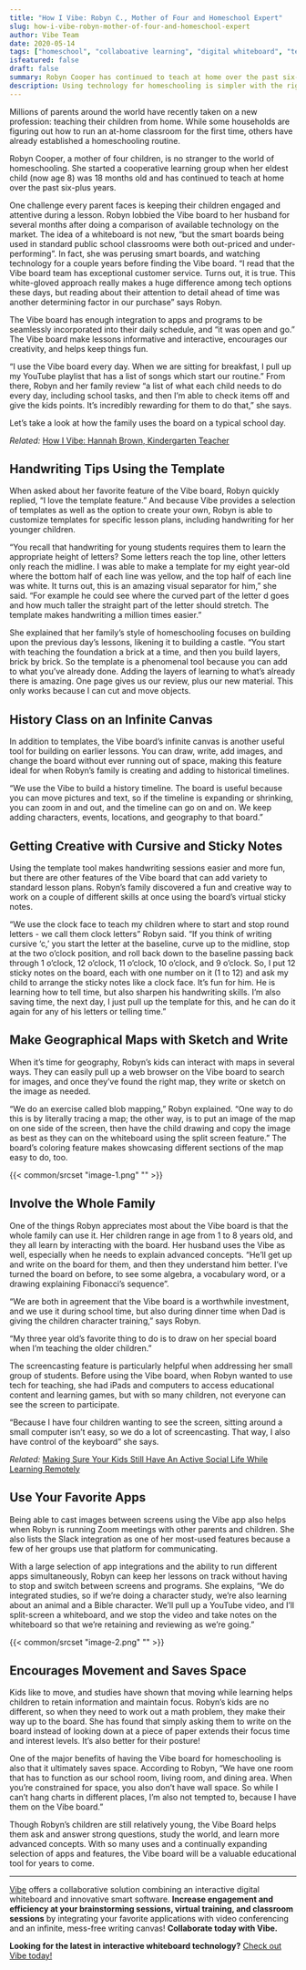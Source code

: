 ```yaml
---
title: "How I Vibe: Robyn C., Mother of Four and Homeschool Expert"
slug: how-i-vibe-robyn-mother-of-four-and-homeschool-expert
author: Vibe Team
date: 2020-05-14
tags: ["homeschool", "collaboative learning", "digital whiteboard", "teaching"]
isfeatured: false
draft: false
summary: Robyn Cooper has continued to teach at home over the past six-plus years. Now she is using Vibe for her homeschooling.
description: Using technology for homeschooling is simpler with the right tools. Learn how one family makes it work.
---
```




Millions of parents around the world have recently taken on a new profession: teaching their children from home. While some households are figuring out how to run an at-home classroom for the first time, others have already established a homeschooling routine.

Robyn Cooper, a mother of four children, is no stranger to the world of homeschooling. She started a cooperative learning group when her eldest child (now age 8) was 18 months old and has continued to teach at home over the past six-plus years.

One challenge every parent faces is keeping their children engaged and attentive during a lesson. Robyn lobbied the Vibe board to her husband for several months after doing a comparison of available technology on the market. The idea of a whiteboard is not new, “but the smart boards being used in standard public school classrooms were both out-priced and under-performing”. In fact, she was perusing smart boards, and watching technology for a couple years before finding the Vibe board. “I read that the Vibe board team has exceptional customer service. Turns out, it is true. This white-gloved approach really makes a huge difference among tech options these days, but reading about their attention to detail ahead of time was another determining factor in our purchase” says Robyn.

The Vibe board has enough integration to apps and programs to be seamlessly incorporated into their daily schedule, and “it was open and go.” The Vibe board make lessons informative and interactive, encourages our creativity, and helps keep things fun.

“I use the Vibe board every day. When we are sitting for breakfast, I pull up my YouTube playlist that has a list of songs which start our routine.” From there, Robyn and her family review “a list of what each child needs to do every day, including school tasks, and then I’m able to check items off and give the kids points. It’s incredibly rewarding for them to do that,” she says.

Let’s take a look at how the family uses the board on a typical school day.

*Related:* [How I Vibe: Hannah Brown, Kindergarten Teacher](https://vibe.us/blog/how-i-vibe-hannah-brown-kindergarten-teacher/)


## Handwriting Tips Using the Template

When asked about her favorite feature of the Vibe board, Robyn quickly replied, “I love the template feature.” And because Vibe provides a selection of templates as well as the option to create your own, Robyn is able to customize templates for specific lesson plans, including handwriting for her younger children.

“You recall that handwriting for young students requires them to learn the appropriate height of letters? Some letters reach the top line, other letters only reach the midline. I was able to make a template for my eight year-old where the bottom half of each line was yellow, and the top half of each line was white. It turns out, this is an amazing visual separator for him,” she said. “For example he could see where the curved part of the letter d goes and how much taller the straight part of the letter should stretch. The template makes handwriting a million times easier.”

She explained that her family’s style of homeschooling focuses on building upon the previous day’s lessons, likening it to building a castle. “You start with teaching the foundation a brick at a time, and then you build layers, brick by brick. So the template is a phenomenal tool because you can add to what you’ve already done. Adding the layers of learning to what’s already there is amazing. One page gives us our review, plus our new material. This only works because I can cut and move objects.






## History Class on an Infinite Canvas

In addition to templates, the Vibe board’s infinite canvas is another useful tool for building on earlier lessons. You can draw, write, add images, and change the board without ever running out of space, making this feature ideal for when Robyn’s family is creating and adding to historical timelines.

“We use the Vibe to build a history timeline. The board is useful because you can move pictures and text, so if the timeline is expanding or shrinking, you can zoom in and out, and the timeline can go on and on. We keep adding characters, events, locations, and geography to that board.”


## Getting Creative with Cursive and Sticky Notes 

Using the template tool makes handwriting sessions easier and more fun, but there are other features of the Vibe board that can add variety to standard lesson plans. Robyn’s family discovered a fun and creative way to work on a couple of different skills at once using the board’s virtual sticky notes.

“We use the clock face to teach my children where to start and stop round letters - we call them clock letters” Robyn said. “If you think of writing cursive ‘c,’ you start the letter at the baseline, curve up to the midline, stop at the two o’clock position, and roll back down to the baseline passing back through 1 o’clock, 12 o’clock, 11 o’clock, 10 o’clock, and 9 o’clock. So, I put 12 sticky notes on the board, each with one number on it (1 to 12) and ask my child to arrange the sticky notes like a clock face. It’s fun for him. He is learning how to tell time, but also sharpen his handwriting skills. I’m also saving time, the next day, I just pull up the template for this, and he can do it again for any of his letters or telling time.”


## Make Geographical Maps with Sketch and Write

When it’s time for geography, Robyn’s kids can interact with maps in several ways. They can easily pull up a web browser on the Vibe board to search for images, and once they’ve found the right map, they write or sketch on the image as needed.

“We do an exercise called blob mapping,” Robyn explained. “One way to do this is by literally tracing a map; the other way, is to put an image of the map on one side of the screen, then have the child drawing and copy the image as best as they can on the whiteboard using the split screen feature.” The board’s coloring feature makes showcasing different sections of the map easy to do, too.

{{< common/srcset "image-1.png" "" >}}



## Involve the Whole Family

One of the things Robyn appreciates most about the Vibe board is that the whole family can use it. Her children range in age from 1 to 8 years old, and they all learn by interacting with the board. Her husband uses the Vibe as well, especially when he needs to explain advanced concepts. “He’ll get up and write on the board for them, and then they understand him better. I’ve turned the board on before, to see some algebra, a vocabulary word, or a drawing explaining Fibonacci’s sequence”.

“We are both in agreement that the Vibe board is a worthwhile investment, and we use it during school time, but also during dinner time when Dad is giving the children character training,” says Robyn.

“My three year old’s favorite thing to do is to draw on her special board when I’m teaching the older children.”

The screencasting feature is particularly helpful when addressing her small group of students. Before using the Vibe board, when Robyn wanted to use tech for teaching, she had iPads and computers to access educational content and learning games, but with so many children, not everyone can see the screen to participate.

“Because I have four children wanting to see the screen, sitting around a small computer isn’t easy, so we do a lot of screencasting. That way, I also have control of the keyboard” she says.

*Related:* [Making Sure Your Kids Still Have An Active Social Life While Learning Remotely](https://vibe.us/blog/making-sure-your-kids-still-have-an-active-social-life-while-learning-remotely/)


## Use Your Favorite Apps

Being able to cast images between screens using the Vibe app also helps when Robyn is running Zoom meetings with other parents and children. She also lists the Slack integration as one of her most-used features because a few of her groups use that platform for communicating.

With a large selection of app integrations and the ability to run different apps simultaneously, Robyn can keep her lessons on track without having to stop and switch between screens and programs. She explains, “We do integrated studies, so if we’re doing a character study, we’re also learning about an animal and a Bible character. We’ll pull up a YouTube video, and I’ll split-screen a whiteboard, and we stop the video and take notes on the whiteboard so that we’re retaining and reviewing as we’re going.”


{{< common/srcset "image-2.png" "" >}}



## Encourages Movement and Saves Space 

Kids like to move, and studies have shown that moving while learning helps children to retain information and maintain focus. Robyn’s kids are no different, so when they need to work out a math problem, they make their way up to the board. She has found that simply asking them to write on the board instead of looking down at a piece of paper extends their focus time and interest levels. It’s also better for their posture!

One of the major benefits of having the Vibe board for homeschooling is also that it ultimately saves space. According to Robyn, “We have one room that has to function as our school room, living room, and dining area. When you’re constrained for space, you also don’t have wall space. So while I can’t hang charts in different places, I’m also not tempted to, because I have them on the Vibe board.”

Though Robyn’s children are still relatively young, the Vibe Board helps them ask and answer strong questions, study the world, and learn more advanced concepts. With so many uses and a continually expanding selection of apps and features, the Vibe board will be a valuable educational tool for years to come.



----------

[Vibe](https://vibe.us/) offers a collaborative solution combining an interactive digital whiteboard and innovative smart software. **Increase engagement and efficiency at your brainstorming sessions, virtual training, and classroom sessions** by integrating your favorite applications with video conferencing and an infinite, mess-free writing canvas! **Collaborate today with Vibe.**

**Looking for the latest in interactive whiteboard technology?** [Check out Vibe today!](https://vibe.us/order/)

